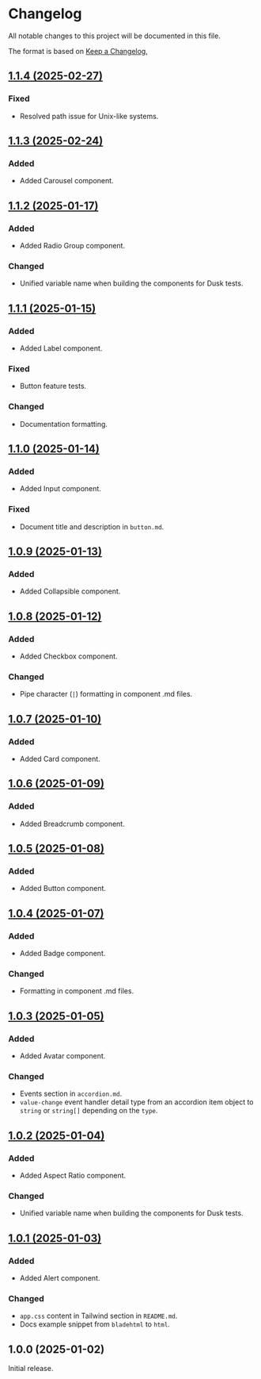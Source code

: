 # Changelog

All notable changes to this project will be documented in this file.

The format is based on [Keep a Changelog](https://keepachangelog.com/en/1.0.0/),

## [1.1.4 (2025-02-27)](https://github.com/BJNSTNKVC/laravel-shadcn-ui/compare/1.1.3...1.1.4)

### Fixed

- Resolved path issue for Unix-like systems.

## [1.1.3 (2025-02-24)](https://github.com/BJNSTNKVC/laravel-shadcn-ui/compare/1.1.2...1.1.3)

### Added

- Added Carousel component.

## [1.1.2 (2025-01-17)](https://github.com/BJNSTNKVC/laravel-shadcn-ui/compare/1.1.1...1.1.2)

### Added

- Added Radio Group component.

### Changed

- Unified variable name when building the components for Dusk tests.

## [1.1.1 (2025-01-15)](https://github.com/BJNSTNKVC/laravel-shadcn-ui/compare/1.1.0...1.1.1)

### Added

- Added Label component.

### Fixed

- Button feature tests.

### Changed

- Documentation formatting.

## [1.1.0 (2025-01-14)](https://github.com/BJNSTNKVC/laravel-shadcn-ui/compare/1.0.9...1.1.0)

### Added

- Added Input component.

### Fixed

- Document title and description in `button.md`.

## [1.0.9 (2025-01-13)](https://github.com/BJNSTNKVC/laravel-shadcn-ui/compare/1.0.8...1.0.9)

### Added

- Added Collapsible component.

## [1.0.8 (2025-01-12)](https://github.com/BJNSTNKVC/laravel-shadcn-ui/compare/1.0.7...1.0.8)

### Added

- Added Checkbox component.

### Changed

- Pipe character (`|`) formatting in component .md files.

## [1.0.7 (2025-01-10)](https://github.com/BJNSTNKVC/laravel-shadcn-ui/compare/1.0.6...1.0.7)

### Added

- Added Card component.

## [1.0.6 (2025-01-09)](https://github.com/BJNSTNKVC/laravel-shadcn-ui/compare/1.0.5...1.0.6)

### Added

- Added Breadcrumb component.

## [1.0.5 (2025-01-08)](https://github.com/BJNSTNKVC/laravel-shadcn-ui/compare/1.0.4...1.0.5)

### Added

- Added Button component.

## [1.0.4 (2025-01-07)](https://github.com/BJNSTNKVC/laravel-shadcn-ui/compare/1.0.3...1.0.4)

### Added

- Added Badge component.

### Changed

- Formatting in component .md files.

## [1.0.3 (2025-01-05)](https://github.com/BJNSTNKVC/laravel-shadcn-ui/compare/1.0.2...1.0.3)

### Added

- Added Avatar component.

### Changed

- Events section in `accordion.md`.
- `value-change` event handler detail type from an accordion item object to `string` or `string[]` depending on the
  `type`.

## [1.0.2 (2025-01-04)](https://github.com/BJNSTNKVC/laravel-shadcn-ui/compare/1.0.1...1.0.2)

### Added

- Added Aspect Ratio component.

### Changed

- Unified variable name when building the components for Dusk tests.

## [1.0.1 (2025-01-03)](https://github.com/BJNSTNKVC/laravel-shadcn-ui/compare/1.0.0...1.0.1)

### Added

- Added Alert component.

### Changed

- `app.css` content in Tailwind section in `README.md`.
- Docs example snippet from `bladehtml` to `html`.

## 1.0.0 (2025-01-02)

Initial release.